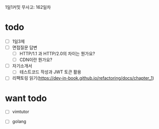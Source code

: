 1일1커밋 무사고: 162일차

# todo

- [ ] 1일3제
- [ ] 면접질문 답변
  - [ ] HTTP/1.1 과 HTTP/2.0의 차이는 뭔가요?
  - [ ] CDN이란 뭔가요?
- [ ] 자기소개서
  - [ ] 테스트코드 작성과 JWT 토큰 활용
- [ ] 리팩토링 읽기(https://dev-in-book.github.io/refactoring/docs/chapter_1)

# want todo

- [ ] vimtutor 
- [ ] golang

